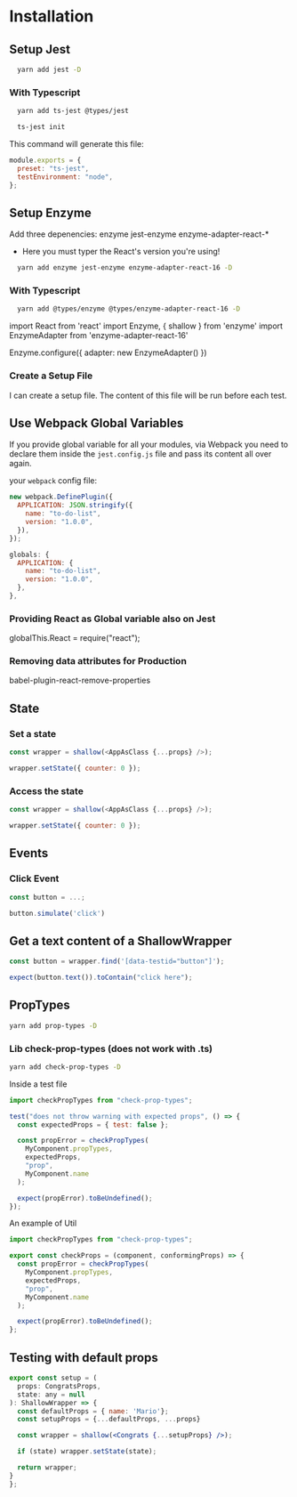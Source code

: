 # Installation

## Setup Jest

```bash
  yarn add jest -D

```

### With Typescript

```bash
  yarn add ts-jest @types/jest
```

```bash
  ts-jest init
```

This command will generate this file:

```js
module.exports = {
  preset: "ts-jest",
  testEnvironment: "node",
};
```

## Setup Enzyme

Add three depenencies: enzyme jest-enzyme enzyme-adapter-react-\*

- Here you must typer the React's version you're using!

```bash
  yarn add enzyme jest-enzyme enzyme-adapter-react-16 -D
```

### With Typescript

```bash
  yarn add @types/enzyme @types/enzyme-adapter-react-16 -D
```

import React from 'react'
import Enzyme, { shallow } from 'enzyme'
import EnzymeAdapter from 'enzyme-adapter-react-16'

Enzyme.configure({
adapter: new EnzymeAdapter()
})

### Create a Setup File

I can create a setup file. The content of this file will be run before each test.

## Use Webpack Global Variables

If you provide global variable for all your modules, via Webpack you need to declare
them inside the `jest.config.js` file and pass its content all over again.

your `webpack` config file:

```js
new webpack.DefinePlugin({
  APPLICATION: JSON.stringify({
    name: "to-do-list",
    version: "1.0.0",
  }),
});
```

```js
globals: {
  APPLICATION: {
    name: "to-do-list",
    version: "1.0.0",
  },
},
```

### Providing React as Global variable also on Jest

globalThis.React = require("react");

### Removing data attributes for Production

babel-plugin-react-remove-properties

## State

### Set a state

```js
const wrapper = shallow(<AppAsClass {...props} />);

wrapper.setState({ counter: 0 });
```

### Access the state

```js
const wrapper = shallow(<AppAsClass {...props} />);

wrapper.setState({ counter: 0 });
```

## Events

### Click Event

```js
const button = ...;

button.simulate('click')
```

## Get a text content of a ShallowWrapper

```js
const button = wrapper.find('[data-testid="button"]');

expect(button.text()).toContain("click here");
```

## PropTypes

```bash
yarn add prop-types -D
```

### Lib check-prop-types (does not work with .ts)

```bash
yarn add check-prop-types -D
```

Inside a test file

```jsx
import checkPropTypes from "check-prop-types";

test("does not throw warning with expected props", () => {
  const expectedProps = { test: false };

  const propError = checkPropTypes(
    MyComponent.propTypes,
    expectedProps,
    "prop",
    MyComponent.name
  );

  expect(propError).toBeUndefined();
});
```

An example of Util

```jsx
import checkPropTypes from "check-prop-types";

export const checkProps = (component, conformingProps) => {
  const propError = checkPropTypes(
    MyComponent.propTypes,
    expectedProps,
    "prop",
    MyComponent.name
  );

  expect(propError).toBeUndefined();
};
```

## Testing with default props

```jsx
export const setup = (
  props: CongratsProps,
  state: any = null
): ShallowWrapper => {
  const defaultProps = { name: 'Mario'};
  const setupProps = {...defaultProps, ...props}

  const wrapper = shallow(<Congrats {...setupProps} />);

  if (state) wrapper.setState(state);

  return wrapper;
}
};
```
